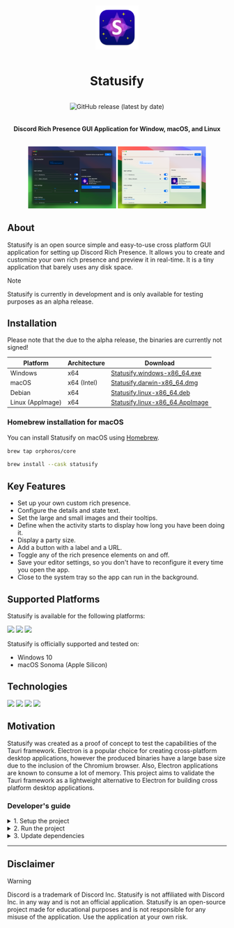<div align="center" style="display:grid;place-items:center;">
<p>
    <img width="100" src="./app-icon.png" alt="Statusify Logo">
</p>
<h1>Statusify</h1>

![GitHub release (latest by date)](https://img.shields.io/github/v/release/Orphoros/Statusify?label=latest%20release)

<h4>Discord Rich Presence GUI Application for Window, macOS, and Linux</h4>
</div>

<p align="middle">
    <img src="./img/statusify_v0.0.9_macos_darktheme.png" width="40%" />
    <img src="./img/statusify_v0.0.9_macos_lighttheme.png" width="40%" />
</p>

## About

Statusify is an open source simple and easy-to-use cross platform GUI application for setting up Discord Rich Presence. It allows you to create and customize your own rich presence and preview it in real-time. It is a tiny application that barely uses any disk space.

> [!NOTE]
> Statusify is currently in development and is only available for testing purposes as an alpha release.

## Installation

Please note that the due to the alpha release, the binaries are currently not signed!

| Platform |  Architecture | Download |
| -------- | -------------- | -------- |
| Windows  | x64            | [Statusify.windows-x86_64.exe](https://github.com/Orphoros/Statusify/releases/latest/download/Statusify.windows-x86_64.exe) |
| macOS    | x64 (Intel)    | [Statusify.darwin-x86_64.dmg](https://github.com/Orphoros/Statusify/releases/latest/download/Statusify.darwin-x86_64.dmg) |
| Debian   | x64            | [Statusify.linux-x86_64.deb](https://github.com/Orphoros/Statusify/releases/latest/download/Statusify.linux-x86_64.deb) |
| Linux (AppImage) | x64    | [Statusify.linux-x86_64.AppImage](https://github.com/Orphoros/Statusify/releases/latest/download/Statusify.linux-x86_64.AppImage) |

### Homebrew installation for macOS

You can install Statusify on macOS using [Homebrew](https://brew.sh/).

```bash
brew tap orphoros/core
```

```bash
brew install --cask statusify
```

## Key Features

- Set up your own custom rich presence.
- Configure the details and state text.
- Set the large and small images and their tooltips.
- Define when the activity starts to display how long you have been doing it.
- Display a party size.
- Add a button with a label and a URL.
- Toggle any of the rich presence elements on and off.
- Save your editor settings, so you don't have to reconfigure it every time you open the app.
- Close to the system tray so the app can run in the background.

## Supported Platforms

Statusify is available for the following platforms:

<p align="left">
    <img src="https://img.shields.io/badge/Windows-0078D6?style=for-the-badge&logo=windows&logoColor=white" />
    <img src="https://img.shields.io/badge/macOS-000000?style=for-the-badge&logo=apple&logoColor=white" />
    <img src="https://img.shields.io/badge/Linux-E95420?style=for-the-badge&logo=ubuntu&logoColor=white" />
</p>

Statusify is officially supported and tested on:

- Windows 10
- macOS Sonoma (Apple Silicon)

## Technologies

<p align="left">
    <img src="https://img.shields.io/badge/Tauri-000000?style=for-the-badge&logo=tauri&logoColor=white" />
    <img src="https://img.shields.io/badge/TypeScript-3178C6?style=for-the-badge&logo=typescript&logoColor=white" />
    <img src="https://img.shields.io/badge/React-1e90ff?style=for-the-badge&logo=react&logoColor=white" />
    <img src="https://img.shields.io/badge/Tailwind_CSS-38B2AC?style=for-the-badge&logo=tailwind-css&logoColor=white" />
</p>

## Motivation

Statusify was created as a proof of concept to test the capabilities of the Tauri framework. Electron is a popular choice for creating cross-platform desktop applications, however the produced binaries have a large base size due to the inclusion of the Chromium browser. Also, Electron applications are known to consume a lot of memory. This project aims to validate the Tauri framework as a lightweight alternative to Electron for building cross platform desktop applications.

### Developer's guide

<details><summary>1. Setup the project</summary>

Clone the repository and install the dependencies.

```bash
git clone git@github.com:Orphoros/Statusify.git
```

Install the dependencies.

```bash
npm i
```

</details>

<details><summary>2. Run the project</summary>

Run the app in development mode.

```bash
npm run tauri dev
```

</details>

</details>

<details><summary>3. Update dependencies</summary>

Fetch new updates from the repository.

```bash
npm run upgrade
```

Create the lock file for the new dependencies.

```bash
npm run lock
```

</details>

---

## Disclaimer

> [!WARNING]
> Discord is a trademark of Discord Inc. Statusify is not affiliated with Discord Inc. in any way and is not an official application. Statusify is an open-source project made for educational purposes and is not responsible for any misuse of the application. Use the application at your own risk.
